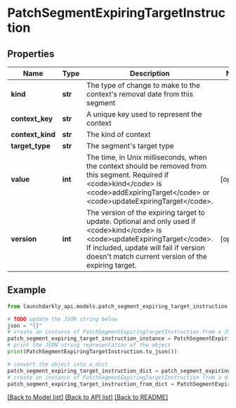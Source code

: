 # PatchSegmentExpiringTargetInstruction


## Properties

Name | Type | Description | Notes
------------ | ------------- | ------------- | -------------
**kind** | **str** | The type of change to make to the context&#39;s removal date from this segment | 
**context_key** | **str** | A unique key used to represent the context | 
**context_kind** | **str** | The kind of context | 
**target_type** | **str** | The segment&#39;s target type | 
**value** | **int** | The time, in Unix milliseconds, when the context should be removed from this segment. Required if &lt;code&gt;kind&lt;/code&gt; is &lt;code&gt;addExpiringTarget&lt;/code&gt; or &lt;code&gt;updateExpiringTarget&lt;/code&gt;. | [optional] 
**version** | **int** | The version of the expiring target to update. Optional and only used if &lt;code&gt;kind&lt;/code&gt; is &lt;code&gt;updateExpiringTarget&lt;/code&gt;. If included, update will fail if version doesn&#39;t match current version of the expiring target. | [optional] 

## Example

```python
from launchdarkly_api.models.patch_segment_expiring_target_instruction import PatchSegmentExpiringTargetInstruction

# TODO update the JSON string below
json = "{}"
# create an instance of PatchSegmentExpiringTargetInstruction from a JSON string
patch_segment_expiring_target_instruction_instance = PatchSegmentExpiringTargetInstruction.from_json(json)
# print the JSON string representation of the object
print(PatchSegmentExpiringTargetInstruction.to_json())

# convert the object into a dict
patch_segment_expiring_target_instruction_dict = patch_segment_expiring_target_instruction_instance.to_dict()
# create an instance of PatchSegmentExpiringTargetInstruction from a dict
patch_segment_expiring_target_instruction_from_dict = PatchSegmentExpiringTargetInstruction.from_dict(patch_segment_expiring_target_instruction_dict)
```
[[Back to Model list]](../README.md#documentation-for-models) [[Back to API list]](../README.md#documentation-for-api-endpoints) [[Back to README]](../README.md)


